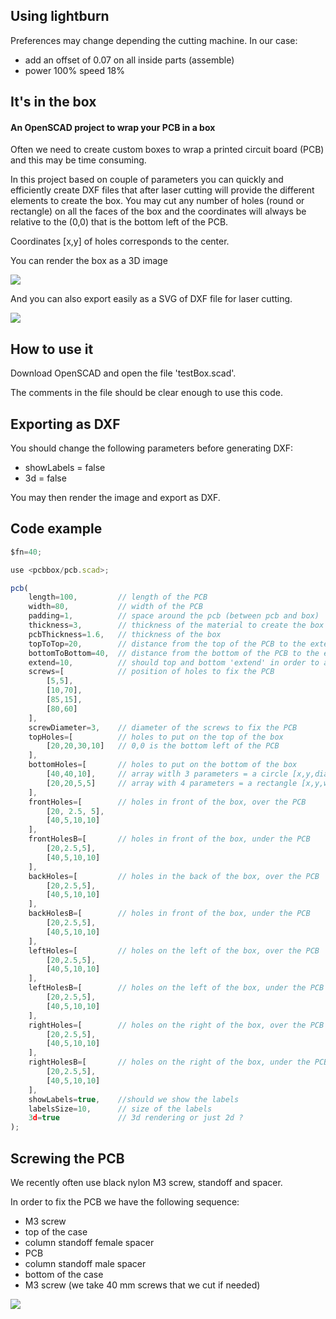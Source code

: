 ## Using lightburn

Preferences may change depending the cutting machine. In our case:

- add an offset of 0.07 on all inside parts (assemble)
- power 100% speed 18%

## It's in the box

#### An OpenSCAD project to wrap your PCB in a box

Often we need to create custom boxes to wrap a printed circuit board (PCB) and this
may be time consuming.

In this project based on couple of parameters you can quickly and efficiently create DXF files that after laser cutting will provide the different elements to create the box. You may cut any number of holes (round or rectangle) on all the faces of the box and the coordinates will always be relative to the (0,0) that is the bottom left of the PCB.

Coordinates [x,y] of holes corresponds to the center.

You can render the box as a 3D image

<img src="box.png">

And you can also export easily as a SVG of DXF file for laser cutting.

<img src="box.svg">

## How to use it

Download OpenSCAD and open the file 'testBox.scad'.

The comments in the file should be clear enough to use this code.

## Exporting as DXF

You should change the following parameters before generating DXF:

- showLabels = false
- 3d = false

You may then render the image and export as DXF.

## Code example

```js
$fn=40;

use <pcbbox/pcb.scad>;

pcb(
    length=100,         // length of the PCB
    width=80,           // width of the PCB
    padding=1,          // space around the pcb (between pcb and box)
    thickness=3,        // thickness of the material to create the box
    pcbThickness=1.6,   // thickness of the box
    topToTop=20,        // distance from the top of the PCB to the external top of the box
    bottomToBottom=40,  // distance from the bottom of the PCB to the external bottom of the box
    extend=10,          // should top and bottom 'extend' in order to assemble the box without glue
    screws=[            // position of holes to fix the PCB
        [5,5],
        [10,70],
        [85,15],
        [80,60]
    ],
    screwDiameter=3,    // diameter of the screws to fix the PCB
    topHoles=[          // holes to put on the top of the box
        [20,20,30,10]   // 0,0 is the bottom left of the PCB
    ],
    bottomHoles=[       // holes to put on the bottom of the box
        [40,40,10],     // array witlh 3 parameters = a circle [x,y,diameter]
        [20,20,5,5]     // array with 4 parameters = a rectangle [x,y,width,depth]
    ],
    frontHoles=[        // holes in front of the box, over the PCB
        [20, 2.5, 5],
        [40,5,10,10]
    ],
    frontHolesB=[       // holes in front of the box, under the PCB
        [20,2.5,5],
        [40,5,10,10]
    ],
    backHoles=[         // holes in the back of the box, over the PCB
        [20,2.5,5],
        [40,5,10,10]
    ],
    backHolesB=[        // holes in front of the box, under the PCB
        [20,2.5,5],
        [40,5,10,10]
    ],
    leftHoles=[         // holes on the left of the box, over the PCB
        [20,2.5,5],
        [40,5,10,10]
    ],
    leftHolesB=[        // holes on the left of the box, under the PCB
        [20,2.5,5],
        [40,5,10,10]
    ],
    rightHoles=[        // holes on the right of the box, over the PCB
        [20,2.5,5],
        [40,5,10,10]
    ],
    rightHolesB=[       // holes on the right of the box, under the PCB
        [20,2.5,5],
        [40,5,10,10]
    ],
    showLabels=true,    //should we show the labels
    labelsSize=10,      // size of the labels
    3d=true             // 3d rendering or just 2d ?
);
```

## Screwing the PCB

We recently often use black nylon M3 screw, standoff and spacer.

In order to fix the PCB we have the following sequence:

- M3 screw
- top of the case
- column standoff female spacer
- PCB
- column standoff male spacer
- bottom of the case
- M3 screw (we take 40 mm screws that we cut if needed)

<img src="nylon.jpg">
